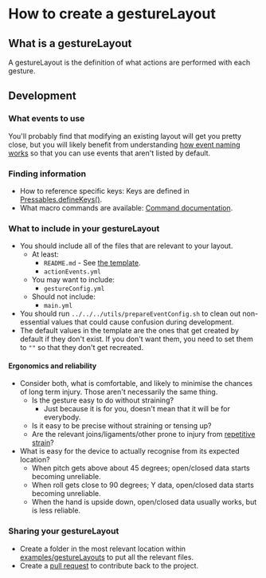 # How to create a gestureLayout

## What is a gestureLayout

A gestureLayout is the definition of what actions are performed with each gesture.

## Development

### What events to use

You'll probably find that modifying an existing layout will get you pretty close, but you will likely benefit from understanding [how event naming works](https://github.com/ksandom/handWavey/blob/main/docs/user/configuration/howEventNamingWorks.md) so that you can use events that aren't listed by default.

### Finding information

* How to reference specific keys: Keys are defined in [Pressables.defineKeys()](https://github.com/ksandom/handWavey/blob/main/src/main/java/mouseAndKeyboardOutput/Pressables.java#L26).
* What macro commands are available: [Command documentation](https://github.com/ksandom/handWavey/blob/main/docs/user/reference/macroCommands.md).

### What to include in your gestureLayout

* You should include all of the files that are relevant to your layout.
    * At least:
        * `README.md` - See [the template](https://github.com/ksandom/handWavey/tree/main/examples/gestureLayouts/template).
        * `actionEvents.yml`
    * You may want to include:
        * `gestureConfig.yml`
    * Should not include:
        * `main.yml`
* You should run `../../../utils/prepareEventConfig.sh` to clean out non-essential values that could cause confusion during development.
* The default values in the template are the ones that get created by default if they don't exist. If you don't want them, you need to set them to `""` so that they don't get recreated.

#### Ergonomics and reliability

* Consider both, what is comfortable, and likely to minimise the chances of long term injury. Those aren't necessarily the same thing.
    * Is the gesture easy to do without straining?
        * Just because it is for you, doesn't mean that it will be for everybody.
    * Is it easy to be precise without straining or tensing up?
    * Are the relevant joins/ligaments/other prone to injury from [repetitive strain](https://en.wikipedia.org/wiki/Repetitive_strain_injury)?
* What is easy for the device to actually recognise from its expected location?
    * When pitch gets above about 45 degrees; open/closed data starts becoming unreliable.
    * When roll gets close to 90 degrees; Y data, open/closed data starts becoming unreliable.
    * When the hand is upside down, open/closed data usually works, but is less reliable.

### Sharing your gestureLayout

* Create a folder in the most relevant location within [examples/gestureLayouts](https://github.com/ksandom/handWavey/tree/main/examples/gestureLayouts) to put all the relevant files.
* Create a [pull request](https://github.com/ksandom/handWavey/pulls) to contribute back to the project.
